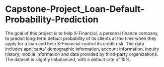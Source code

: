 # Capstone-Project_Loan-Default-Probability-Prediction
The goal of this project is to help X-Financial, a personal finance company, to predict long-term default probability of its clients at the time when they apply for a loan and help X-Financial control its credit risk.
The data includes applicants' demographic information, account information, inquiry history, mobile information and data provided by third-party organizations.
The dataset is slightly imbalanced, with a default rate of 15%.

